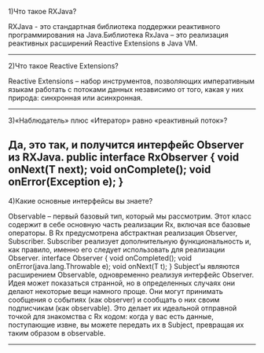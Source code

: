 1)Что такое RXJava?

RXJava - это стандартная библиотека поддержки реактивного программирования на Java.Библиотека RxJava – это реализация реактивных расширений Reactive Extensions
в Java VM.

--------------------------------------------------------------------------------------------------------------------

2)Что такое Reactive Extensions?

Reactive Extensions – набор инструментов, позволяющих императивным языкам работать с потоками данных независимо от того, какая у них природа: синхронная или асинхронная.

--------------------------------------------------------------------------------------------------------------------

3)«Наблюдатель» плюс «Итератор» равно «реактивный поток»?

Да, это так, и получится интерфейс Observer из RXJava.
public interface RxObserver<T> {
void onNext(T next);
void onComplete();
void onError(Exception e);
}
--------------------------------------------------------------------------------------------------------------------

4)Какие основные интерфейсы вы знаете?

Observable – первый базовый тип, который мы рассмотрим. Этот класс содержит в себе основную часть реализации Rx, включая все базовые операторы.
В Rx предусмотрена абстрактная реализация Observer, Subscriber. Subscriber реализует дополнительную функциональность и, как правило, именно его следует использовать для реализации Observer.
interface Observer<T> {
void onCompleted();
void onError(java.lang.Throwable e);
void onNext(T t);
}
Subject’ы являются расширением Observable, одновременно реализуя интерфейс Observer. Идея может показаться странной, но в определенных случаях они делают некоторые вещи намного проще. Они могут принимать сообщения о событиях (как observer) и сообщать о них своим подписчикам (как observable). Это делает их идеальной отправной точкой для знакомства с Rx кодом: когда у вас есть данные, поступающие извне, вы можете передать их в Subject, превращая их таким образом в observable.

--------------------------------------------------------------------------------------------------------------------